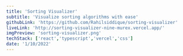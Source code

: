 ```yaml
---
title: 'Sorting Visualizer'
subtitle: 'Visualize sorting algorithms with ease'
githubLink: 'https://github.com/Rahilsiddique/sorting-visualizer'
liveLink: 'http://sorting-visualizer-nine-murex.vercel.app/'
imgPreview: 'sorting-visualizer.png'
techStack: ['react','typescript','vercel','css']
date: '1/10/2022'
---
```

